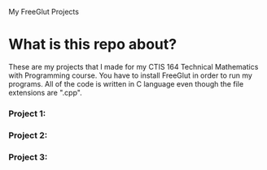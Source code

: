 My FreeGlut Projects

# What is this repo about?
  These are my projects that I made for my CTIS 164 Technical Mathematics with Programming course.
  You have to install FreeGlut in order to run my programs.
  All of the code is written in C language even though the file extensions are ".cpp".

### Project 1:

### Project 2:

### Project 3:
